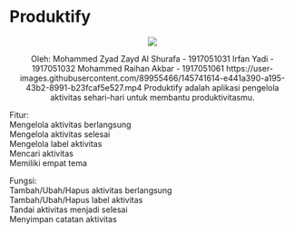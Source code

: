 # Produktify
<p align="center">
  <img src="https://user-images.githubusercontent.com/89955466/145740895-93a52e68-96d9-4344-a6e8-4221a3b1b96c.png" />
</p>
<p align="center">
Oleh:  
Mohammed Zyad Zayd Al Shurafa - 1917051031  
Irfan Yadi - 1917051032  
Mohammed Raihan Akbar - 1917051061  
https://user-images.githubusercontent.com/89955466/145741614-e441a390-a195-43b2-8991-b23fcaf5e527.mp4  
Produktify adalah aplikasi pengelola aktivitas sehari-hari untuk membantu produktivitasmu.
</p>  
  
Fitur:  
Mengelola aktivitas berlangsung  
Mengelola aktivitas selesai  
Mengelola label aktivitas  
Mencari aktivitas  
Memiliki empat tema  
  
Fungsi:  
Tambah/Ubah/Hapus aktivitas berlangsung  
Tambah/Ubah/Hapus label aktivitas  
Tandai aktivitas menjadi selesai  
Menyimpan catatan aktivitas  
